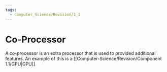 ```yaml
---
tags:
  - Computer_Science/Revision/1_1
---
```

# Co-Processor
A co-processor is an extra processor that is used to provided additional features. An example of this is a [[Computer-Science/Revision/Component 1.1/GPU|GPU]]